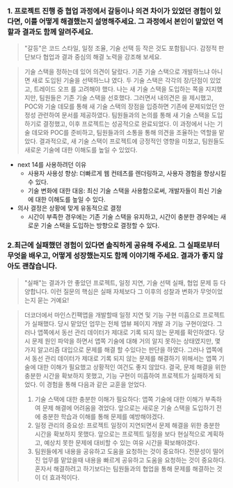 ### 1. 프로젝트 진행 중 협업 과정에서 갈등이나 의견 차이가 있었던 경험이 있다면, 이를 어떻게 해결했는지 설명해주세요. 그 과정에서 본인이 맡았던 역할과 결과도 함께 알려주세요.

> "갈등"은 코드 스타일, 일정 조율, 기술 선택 등 작은 것도 포함됩니다. 감정적 판단보다 협업과 결과 중심의 해결 노력을 강조해 보세요.

> 기술 스택을 정하는데 있어 의견이 달랐다. 기존 기술 스택으로 개발하느냐 아니면 새로 도입된 기술을 선택하느냐 였다. 두 기술 스택은 각각의 장/단점이 있었고, 트레이드 오프 를 고려해야 했다. 나는 새 기술 스택을 도입하는 쪽을 지지했지만, 팀원들은 기존 기술 스택을 선호했다. 그러면서 내의견은 을 제시했고, POC와 기술 데모를 통해 새 기술 스택의 장점을 입증하면 기존에 문제되었던 안정성 관련하여 문서를 제공하였다. 팀원들과의 논의를 통해 새 기술 스택을 도입하기로 결정했고, 이후 프로젝트는 성공적으로 완료되었다. 이 과정에서 나는 기술 데모와 POC를 준비하고, 팀원들과의 소통을 통해 의견을 조율하는 역할을 맡았다. 결과적으로, 새 기술 스택이 프로젝트에 긍정적인 영향을 미쳤고, 팀원들도 새로운 기술에 대한 이해도를 높일 수 있었다.

- next 14를 사용하려던 이유
	- 사용자 사용성 향상: 더빠르게 웹 컨테츠를 렌더링하고, 사용자 경험을 향상시킬 수 있다.
	- 기술 변화에 대한 대응: 최신 기술 스택을 사용함으로써, 개발자들이 최신 기술에 대한 이해도를 높일 수 있다.
- 의사 결정은 상황에 맞게 유동적으로 결정 
	- 시간이 부족한 경우에는 기존 기술 스택을 유지하고, 시간이 충분한 경우에는 새로운 기술 스택을 도입하는 방향으로 결정할 수 있다.

### 2.최근에 실패했던 경험이 있다면 솔직하게 공유해 주세요. 그 실패로부터 무엇을 배우고, 어떻게 성장했는지도 함께 이야기해 주세요. 결과가 좋지 않아도 괜찮습니다.

> "실패"는 결과가 안 좋았던 프로젝트, 일정 지연, 기술 선택 실패, 협업 문제 등 다양합니다. 이런 질문의 핵심은 실패 자체보다 그 이후의 성찰과 변화가 무엇이었는지 묻는 거예요!

> 더코더에서 마인스킨팩앱을 개발할때 일정 지연 및 기능 구현 미흡으로 프로젝트가 실패했다. 당시 맡았던 업무는 전체 앱뷰 페이지 개발 과 기능 구현이었다. 그러나 앱쪽에서 동선 관리 데이터가 제대로 기록 되지 않는 문제를 확인하였다. 당시 문제 원인 파악을 하면서 앱쪽 기술에 대해 거의 알지 못하는 상태였지만, 몇 가지 알고리즘 대입으로 문제를 해결 할 수있다는 판단을 하였다. 그러나 앱쪽에서 동선 관리 데이터가 제대로 기록 되지 않는 문제를 해결하기 위해서는 앱쪽 기술에 대한 이해가 필요했고 상황적인 여건도 좋지 않았다. 결국, 문제 해결을 위한 충분한 시간을 확보하지 못했고, 기능 구현이 미흡하여 프로젝트가 실패하게 되었다. 이 경험을 통해 다음과 같은 교훈을 얻었다.
> 
>1. 기술 스택에 대한 충분한 이해가 필요하다: 앱쪽 기술에 대한 이해가 부족하여 문제 해결에 어려움을 겪었다. 앞으로는 새로운 기술 스택을 도입하기 전에 충분한 학습과 이해를 통해 문제를 예방해야겠다.
>2. 일정 관리의 중요성: 프로젝트 일정이 지연되면서 문제 해결을 위한 충분한 시간을 확보하지 못했다. 앞으로는 프로젝트 일정을 보다 현실적으로 계획하고, 예상치 못한 문제에 대비할 수 있는 여유 시간을 확보해야겠다.
>3. 팀원들에게 내용을 공유하고 도움을 요청하는 것이 중요하다. 전문성이 떨어진 업무를 맡았을때 내용을 빠르게 공유하고 도움을 요청하는 것이 중요하다. 혼자서 해결하려고 하기보다는 팀원들과의 협업을 통해 문제를 해결하는 것이 더 효과적이다.


 

